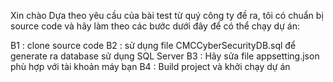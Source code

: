 Xin chào
Dựa theo yêu cầu của bài test từ quý công ty đề ra,
tôi có chuẩn bị source code và hãy làm theo các bước dưới đây để có thể chạy dự án:

B1 : clone source code
B2 : sử dụng file CMCCyberSecurityDB.sql để generate ra database sử dụng SQL Server
B3 : Hãy sửa file appsetting.json phù hợp với tài khoản máy bạn
B4 : Build project và khởi chạy dự án
